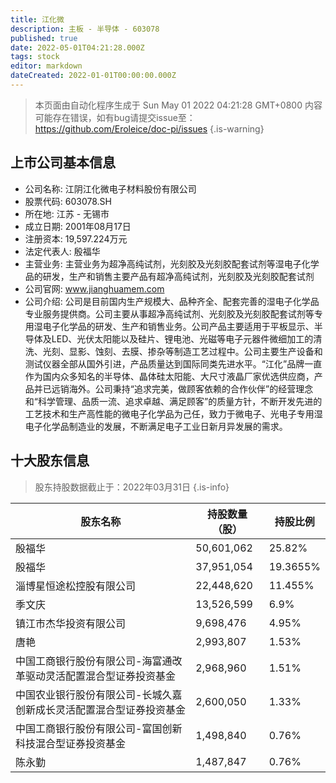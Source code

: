 ```yaml
---
title: 江化微
description: 主板 - 半导体 - 603078
published: true
date: 2022-05-01T04:21:28.000Z
tags: stock
editor: markdown
dateCreated: 2022-01-01T00:00:00.000Z
---
```


> 本页面由自动化程序生成于 Sun May 01 2022 04:21:28 GMT+0800
> 内容可能存在错误，如有bug请提交issue至：https://github.com/Eroleice/doc-pi/issues
{.is-warning}

## 上市公司基本信息
- 公司名称: 江阴江化微电子材料股份有限公司
- 股票代码: 603078.SH
- 所在地: 江苏 - 无锡市
- 成立日期: 2001年08月17日
- 注册资本: 19,597.224万元
- 法定代表人: 殷福华
- 主营业务: 主营业务为超净高纯试剂，光刻胶及光刻胶配套试剂等湿电子化学品的研发，生产和销售主要产品有超净高纯试剂，光刻胶及光刻胶配套试剂
- 公司官网: www.jianghuamem.com
- 公司介绍: 公司是目前国内生产规模大、品种齐全、配套完善的湿电子化学品专业服务提供商。公司主要从事超净高纯试剂、光刻胶及光刻胶配套试剂等专用湿电子化学品的研发、生产和销售业务。公司产品主要适用于平板显示、半导体及LED、光伏太阳能以及硅片、锂电池、光磁等电子元器件微细加工的清洗、光刻、显影、蚀刻、去膜、掺杂等制造工艺过程中。公司主要生产设备和测试仪器全部从国外引进，产品质量达到国际同类先进水平。“江化”品牌一直作为国内众多知名的半导体、晶体硅太阳能、大尺寸液晶厂家优选供应商，产品并已远销海外。公司秉持“追求完美，做顾客依赖的合作伙伴”的经营理念和“科学管理、品质一流、追求卓越、满足顾客”的质量方针，不断开发先进的工艺技术和生产高性能的微电子化学品为己任，致力于微电子、光电子专用湿电子化学品制造业的发展，不断满足电子工业日新月异发展的需求。


## 十大股东信息
> 股东持股数据截止于：2022年03月31日
{.is-info}

| 股东名称 | 持股数量（股） | 持股比例 |
| --- | --- | --- |
| 殷福华 | 50,601,062 | 25.82% |
| 殷福华 | 37,951,054 | 19.3655% |
| 淄博星恒途松控股有限公司 | 22,448,620 | 11.455% |
| 季文庆 | 13,526,599 | 6.9% |
| 镇江市杰华投资有限公司 | 9,698,476 | 4.95% |
| 唐艳 | 2,993,807 | 1.53% |
| 中国工商银行股份有限公司-海富通改革驱动灵活配置混合型证券投资基金 | 2,968,960 | 1.51% |
| 中国农业银行股份有限公司-长城久嘉创新成长灵活配置混合型证券投资基金 | 2,600,050 | 1.33% |
| 中国工商银行股份有限公司-富国创新科技混合型证券投资基金 | 1,498,840 | 0.76% |
| 陈永勤 | 1,487,847 | 0.76% |




